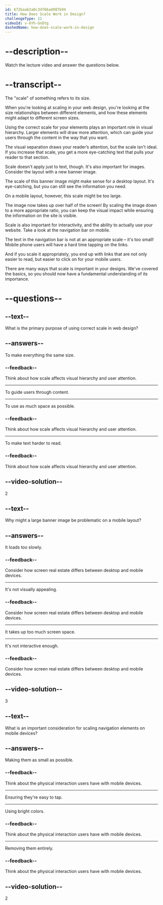 ```yaml
---
id: 672baab2a0c3df66ad987b94
title: How Does Scale Work in Design?
challengeType: 11
videoId: v-6Yh-GnDtg
dashedName: how-does-scale-work-in-design
---
```


# --description--

Watch the lecture video and answer the questions below.

# --transcript--

The "scale" of something refers to its size. 

When you're looking at scaling in your web design, you're looking at the size relationships between different elements, and how these elements might adapt to different screen sizes.

Using the correct scale for your elements plays an important role in visual hierarchy. Larger elements will draw more attention, which can guide your users through the content in the way that you want.

The visual separation draws your reader’s attention, but the scale isn't ideal. If you increase that scale, you get a more eye-catching text that pulls your reader to that section.

Scale doesn't apply just to text, though. It's also important for images. Consider the layout with a new banner image.

The scale of this banner image might make sense for a desktop layout. It's eye-catching, but you can still see the information you need.

On a mobile layout, however, this scale might be too large.

The image now takes up over half of the screen! By scaling the image down to a more appropriate ratio, you can keep the visual impact while ensuring the information on the site is visible.

Scale is also important for interactivity, and the ability to actually use your website. Take a look at the navigation bar on mobile.

The text in the navigation bar is not at an appropriate scale – it's too small! Mobile phone users will have a hard time tapping on the links. 

And if you scale it appropriately, you end up with links that are not only easier to read, but easier to click on for your mobile users.

There are many ways that scale is important in your designs. We've covered the basics, so you should now have a fundamental understanding of its importance.

# --questions--

## --text--

What is the primary purpose of using correct scale in web design?

## --answers--

To make everything the same size.

### --feedback--

Think about how scale affects visual hierarchy and user attention.

---

To guide users through content.

---

To use as much space as possible.

### --feedback--

Think about how scale affects visual hierarchy and user attention.

---

To make text harder to read.

### --feedback--

Think about how scale affects visual hierarchy and user attention.

## --video-solution--

2

## --text--

Why might a large banner image be problematic on a mobile layout?

## --answers--

It loads too slowly.

### --feedback--

Consider how screen real estate differs between desktop and mobile devices.

---

It's not visually appealing.

### --feedback--

Consider how screen real estate differs between desktop and mobile devices.

---

It takes up too much screen space.

---

It's not interactive enough.

### --feedback--

Consider how screen real estate differs between desktop and mobile devices.

## --video-solution--

3

## --text--

What is an important consideration for scaling navigation elements on mobile devices?

## --answers--

Making them as small as possible.

### --feedback--

Think about the physical interaction users have with mobile devices.

---

Ensuring they're easy to tap.

---

Using bright colors.

### --feedback--

Think about the physical interaction users have with mobile devices.

---

Removing them entirely.

### --feedback--

Think about the physical interaction users have with mobile devices.

## --video-solution--

2
